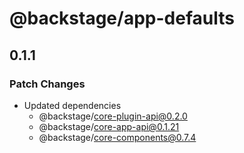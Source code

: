 # @backstage/app-defaults

## 0.1.1

### Patch Changes

- Updated dependencies
  - @backstage/core-plugin-api@0.2.0
  - @backstage/core-app-api@0.1.21
  - @backstage/core-components@0.7.4
